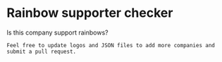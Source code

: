 # Rainbow supporter checker
Is this company support rainbows?

    Feel free to update logos and JSON files to add more companies and submit a pull request.
